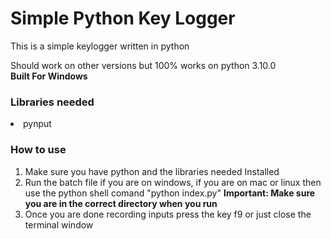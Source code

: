 <h1>Simple Python Key Logger</h1>
<p>
This is a simple keylogger written in python</p>
Should work on other versions but 100% works on python 3.10.0
<br>
<b>Built For Windows</b>
</p>
<h3> Libraries needed</h3>
<ui>
<li>pynput</li>
</ui>
<h3>How to use</h3>
<ol>
<li>Make sure you have python and the libraries needed Installed</li>
<li>Run the batch file if you are on windows, 
if you are on mac or linux then use the python shell comand "python index.py"
<b>Important: Make sure you are in the correct directory when you run</b></li>
<li>Once you are done recording inputs press the key f9 or just close the terminal window</li>
</ol>